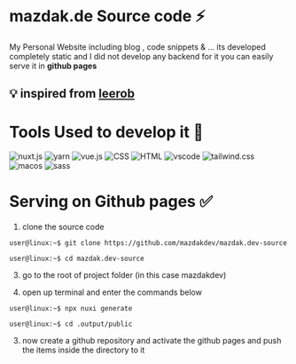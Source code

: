 # mazdak.de Source code ⚡️

My Personal Website including blog , code snippets & ... its developed completely static and I did not develop any backend for it you can easily serve it in **github pages**

## 💡 inspired from [leerob](https://github.com/leerob)



# Tools Used to develop it 🎯

![nuxt.js](https://img.shields.io/badge/nuxt.js-00C58E?style=for-the-badge&logo=nuxtdotjs&logoColor=white)
![yarn](https://img.shields.io/badge/Yarn-2C8EBB?style=for-the-badge&logo=yarn&logoColor=white)
![vue.js](https://img.shields.io/badge/Vue.js-35495E?style=for-the-badge&logo=vuedotjs&logoColor=4FC08D)
![CSS](https://img.shields.io/badge/CSS3-1572B6?style=for-the-badge&logo=css3&logoColor=white)
![HTML](https://img.shields.io/badge/HTML5-E34F26?style=for-the-badge&logo=html5&logoColor=white)
![vscode](https://img.shields.io/badge/Visual_Studio_Code-0078D4?style=for-the-badge&logo=visual%20studio%20code&logoColor=white)
![tailwind.css](https://img.shields.io/badge/Tailwind_CSS-38B2AC?style=for-the-badge&logo=tailwind-css&logoColor=white)
![macos](https://img.shields.io/badge/mac%20os-000000?style=for-the-badge&logo=apple&logoColor=white)
![sass](https://img.shields.io/badge/Sass-CC6699?style=for-the-badge&logo=sass&logoColor=white)


# Serving on Github pages ✅

1. clone the source code

```console
user@linux:~$ git clone https://github.com/mazdakdev/mazdak.dev-source 
```

```console
user@linux:~$ cd mazdak.dev-source
```

3. go to the root of project folder (in this case mazdakdev)


5. open up terminal and enter the commands below 
```console
user@linux:~$ npx nuxi generate
```

```console
user@linux:~$ cd .output/public
```

3. now create a github repository and activate the github pages and push the items inside the directory to it
   
  

